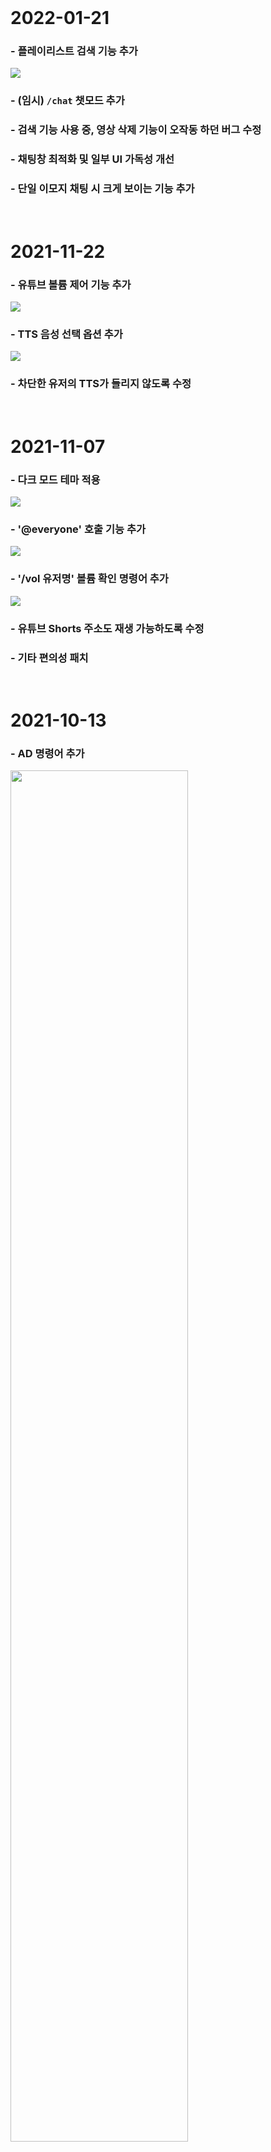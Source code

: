 <br>

# 2022-01-21
### - 플레이리스트 검색 기능 추가
![](/patch_note/20220121_search.png)

### - (임시) `/chat` 챗모드 추가

### - 검색 기능 사용 중, 영상 삭제 기능이 오작동 하던 버그 수정

### - 채팅창 최적화 및 일부 UI 가독성 개선

### - 단일 이모지 채팅 시 크게 보이는 기능 추가 

<br>

# 2021-11-22
### - 유튜브 볼륨 제어 기능 추가
![](/patch_note/20211122_volume.png)
### - TTS 음성 선택 옵션 추가
![](/patch_note/20211122_tts옵션.png)
### - 차단한 유저의 TTS가 들리지 않도록 수정

<br>

# 2021-11-07
### - 다크 모드 테마 적용 
![](/patch_note/20211107_다크모드.png)
### - '@everyone' 호출 기능 추가
![](/patch_note/20211107_everyone.png)
### - '/vol 유저명' 볼륨 확인 명령어 추가
![](/patch_note/20211107_vol.png)
### - 유튜브 Shorts 주소도 재생 가능하도록 수정
### - 기타 편의성 패치

<br>

# 2021-10-13
### - AD 명령어 추가
<img src="/patch_note/20211013.png" width=75%>

<br>

# 2021-09-24
### - 아이콘 버튼에 툴팁 추가
### - 플레이리스트에서 즉시 대기열에 추가하는 버튼 추가
### - 옵션 탭에 유튜브 선호 화질 설정 추가
### - 옵션 탭 - 로그아웃 버튼 크기 개선
#### - 영상 되감기, 빨리감기 시에 채팅창에 영상 정보 뜨지 않게 변경
#### - 영상 스킵 시, 스킵 커맨드 채팅(/s)이 더 위에 올라오도록 변경
#### - 좌측 하단 부분, 재생목록의 이름이 길면 이상하게 표기되던 점 개선

<br>

# 2021-08-28
### - 번역된 한글 제목이 있을 시, 한글 제목을 선택하도록 수정
### - 하단 영상 정보의 TITLE 앞에 [채널명] 추가

<br>

# 2021-08-26
### - 재생목록 패널 개선
### - 재생목록 맨 위, 맨 아래로 보내는 기능 추가

<br>

# 2021-08-03
### - 자동 로그인 적용 (로그아웃은 옵션탭에)
### - 최근 영상목록 기능 적용

<br>

# 2021-07-26
### - 로그아웃 처리 되지 않은 계정에 재로그인할 수 없던 버그 수정
### - 참여자 목록 탭 구현

<br>

# 2021-07-20
### - 채팅 헤더 추가
### - 옵션 카테고리 추가 (언급 알림, TTS 자동 재생 여부)

<br>

# 2021-07-17
### - TTS 기능 추가

<br>

# 2021-07-16
### - 새 재생목록을 만들면 해당 재생목록이 선택되도록 수정
### - 재생목록의 이름이 길 때, 우측의 버튼패널이 이탈하던 버그 수정
### - 빈 재생목록을 재생할 수 있던 문제 수정
### - 라이브챗의 기본 너비를 채팅창의 폭과 동일하게 수정
### - '@닉네임' 호출 기능 추가

<br>

# 2021-06-28
### - 실시간 방송 라이브챗 윈도우 추가
### - 구글 광고 제거 (원래 안나왔지만)

<br>

# 2021-05-10
### - 패치노트 적용
### - 유튜브 썸네일 고화질로 변경
### - 로그인 화면에 현재 서버(포트번호) 표시

<br>
<br>
<br>

## 향후 업데이트

### - 관리자 기능 (강퇴, 대기열 수정, 강제 스킵 등)
### - 볼륨 컨트롤 패널
### - TTS 한꺼번에 들리는 문제 
### - 이미지 복붙 개선 (용량 무관하도록)

<br>

기타 문의는 chunsa1166@gmail.com